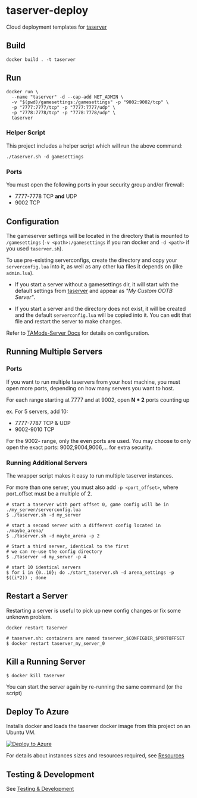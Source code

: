 # taserver-deploy
Cloud deployment templates for [taserver](https://github.com/Griffon26/taserver)

## Build
```
docker build . -t taserver
```

## Run
```
docker run \
  --name "taserver" -d --cap-add NET_ADMIN \
  -v "$(pwd)/gamesettings:/gamesettings" -p "9002:9002/tcp" \
  -p "7777:7777/tcp" -p "7777:7777/udp" \
  -p "7778:7778/tcp" -p "7778:7778/udp" \
  taserver
```

### Helper Script
This project includes a helper script which will run the above command:
```
./taserver.sh -d gamesettings
```

### Ports
You must open the following ports in your security group and/or firewall:
- 7777-7778 TCP **and** UDP
- 9002 TCP

## Configuration
The gameserver settings will be located in the directory that is mounted to `/gamesettings` (`-v <path>:/gamesettings` if you ran docker and `-d <path>` if you used `taserver.sh`).

To use pre-existing serverconfigs, create the directory and copy your `serverconfig.lua` into it, as well as any other lua files it depends on (like `admin.lua`).

- If you start a server without a gamesettings dir, it will start with the default settings from [taserver](https://github.com/Griffon26/taserver/tree/master/data/gamesettings/ootb) and appear as _"My Custom OOTB Server"_.

- If you start a server and the directory does not exist, it will be created and the default `serverconfig.lua` will be copied into it. You can edit that file and restart the server to make changes.

Refer to [TAMods-Server Docs](https://www.tamods.org/docs/doc_srv_api_overview.html) for details on configuration.


## Running Multiple Servers

### Ports
If you want to run multiple taservers from your host machine, you must open more ports, depending on how many servers you want to host.

For each range starting at 7777 and at 9002, open **N * 2** ports counting up

ex. For 5 servers, add 10:
- 7777-7787 TCP & UDP
- 9002-9010 TCP

For the 9002- range, only the even ports are used. You may choose to only open the exact ports: 9002,9004,9006,... for extra security.

### Running Additional Servers
The wrapper script makes it easy to run multiple taserver instances.

For more than one server, you must also add `-p <port_offset>`, where port_offset must be a multiple of 2.

```
# start a taserver with port offset 0, game config will be in ./my_server/serverconfig.lua
$ ./taserver.sh -d my_server

# start a second server with a different config located in ./maybe_arena/
$ ./taserver.sh -d maybe_arena -p 2

# Start a third server, identical to the first
# we can re-use the config directory
$ ./taserver -d my_server -p 4

# start 10 identical servers
$ for i in {0..10}; do ./start_taserver.sh -d arena_settings -p $((i*2)) ; done
```

## Restart a Server
Restarting a server is useful to pick up new config changes or fix some unknown problem.
```
docker restart taserver

# taserver.sh: containers are named taserver_$CONFIGDIR_$PORTOFFSET
$ docker restart taserver_my_server_0
```

## Kill a Running Server
```
$ docker kill taserver
```
You can start the server again by re-running the same command (or the script)

## Deploy To Azure
Installs docker and loads the taserver docker image from this project on an Ubuntu VM.

[![Deploy to Azure](https://aka.ms/deploytoazurebutton)](https://portal.azure.com/#create/Microsoft.Template/uri/https%3A%2F%2Fraw.githubusercontent.com%2Fchickenbellyfin%2Ftaserver-deploy%2Fmaster%2Fazuredeploy.json)

For details about instances sizes and resources required, see [Resources](docs/resources.md)

## Testing & Development

See [Testing & Development](docs/development.md)
